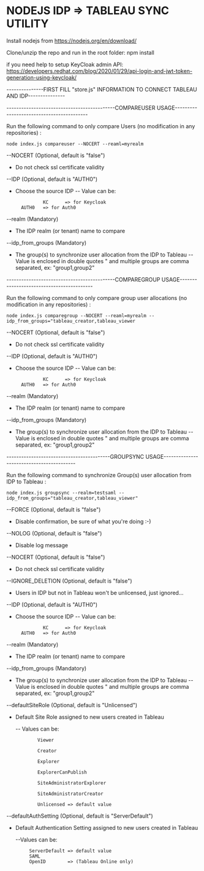 # NODEJS IDP => TABLEAU SYNC UTILITY

Install nodejs from https://nodejs.org/en/download/

Clone/unzip the repo and run in the root folder: npm install

if you need help to setup KeyCloak admin API: https://developers.redhat.com/blog/2020/01/29/api-login-and-jwt-token-generation-using-keycloak/

---------------FIRST FILL "store.js" INFORMATION TO CONNECT TABLEAU AND IDP---------------

--------------------------------------------COMPAREUSER USAGE------------------------------------------

Run the following command to only compare Users (no modification in any repositories) :

    node index.js compareuser --NOCERT --reaml=myrealm


\-\-NOCERT (Optional, default is "false")
 - Do not check ssl certificate validity

\-\-IDP (Optional, default is "AUTH0")
  - Choose the source IDP
        -- Value can be:

				  KC      => for Keycloak
          AUTH0   => for Auth0 

\-\-realm (Mandatory)
- The IDP realm (or tenant) name to compare

\-\-idp_from_groups (Mandatory)          
- The group(s) to synchronize user allocation from the IDP to Tableau
        -- Value is enclosed in double quotes " and multiple groups are comma separated, ex: "group1,group2"

--------------------------------------------COMPAREGROUP USAGE------------------------------------------

Run the following command to only compare group user allocations (no modification in any repositories) :

    node index.js comparegroup --NOCERT --reaml=myrealm --idp_from_groups="tableau_creator,tableau_viewer


\-\-NOCERT (Optional, default is "false")
 - Do not check ssl certificate validity

\-\-IDP (Optional, default is "AUTH0")
  - Choose the source IDP
        -- Value can be:

				  KC      => for Keycloak
          AUTH0   => for Auth0  

\-\-realm (Mandatory)
- The IDP realm (or tenant) name to compare

\-\-idp_from_groups (Mandatory)          
- The group(s) to synchronize user allocation from the IDP to Tableau
        -- Value is enclosed in double quotes " and multiple groups are comma separated, ex: "group1,group2"

------------------------------------------GROUPSYNC USAGE------------------------------------------

Run the following command to synchronize Group(s) user allocation from IDP to Tableau :

    node index.js groupsync --realm=testsaml --idp_from_groups="tableau_creator,tableau_viewer"

\-\-FORCE (Optional, default is "false")
- Disable confirmation, be sure of what you're doing :-)

\-\-NOLOG (Optional, default is "false")
- Disable log message

\-\-NOCERT (Optional, default is "false")
 - Do not check ssl certificate validity

\-\-IGNORE_DELETION (Optional, default is "false")
- Users in IDP but not in Tableau won't be unlicensed, just ignored... 

\-\-IDP (Optional, default is "AUTH0")
  - Choose the source IDP
        -- Value can be:

				  KC      => for Keycloak
          AUTH0   => for Auth0 

\-\-realm (Mandatory)
- The IDP realm (or tenant) name to compare

\-\-idp_from_groups (Mandatory)         
- The group(s) to synchronize user allocation from the IDP to Tableau
        -- Value is enclosed in double quotes " and multiple groups are comma separated, ex: "group1,group2"

\-\-defaultSiteRole (Optional, default is "Unlicensed")
  - Default Site Role assigned to new users created in Tableau
  
    -- Values can be:

				Viewer

				Creator

				Explorer

				ExplorerCanPublish

				SiteAdministratorExplorer

				SiteAdministratorCreator

				Unlicensed => default value

  

\-\-defaultAuthSetting (Optional, default is "ServerDefault")
 - Default Authentication Setting assigned to new users created in Tableau
	
	--Values can be:
			
			ServerDefault => default value
			SAML
			OpenID        => (Tableau Online only)
